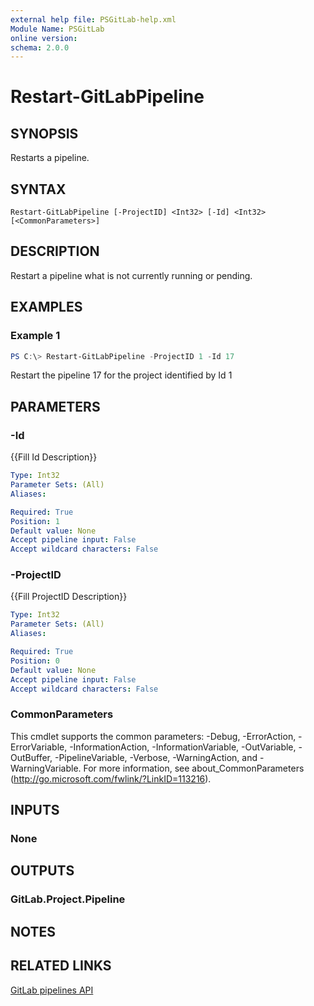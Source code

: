 ```yaml
---
external help file: PSGitLab-help.xml
Module Name: PSGitLab
online version:
schema: 2.0.0
---
```


# Restart-GitLabPipeline

## SYNOPSIS
Restarts a pipeline.

## SYNTAX

```
Restart-GitLabPipeline [-ProjectID] <Int32> [-Id] <Int32> [<CommonParameters>]
```

## DESCRIPTION
Restart a pipeline what is not currently running or pending.

## EXAMPLES

### Example 1
```powershell
PS C:\> Restart-GitLabPipeline -ProjectID 1 -Id 17
```

Restart the pipeline 17 for the project identified by Id 1

## PARAMETERS

### -Id
{{Fill Id Description}}

```yaml
Type: Int32
Parameter Sets: (All)
Aliases:

Required: True
Position: 1
Default value: None
Accept pipeline input: False
Accept wildcard characters: False
```

### -ProjectID
{{Fill ProjectID Description}}

```yaml
Type: Int32
Parameter Sets: (All)
Aliases:

Required: True
Position: 0
Default value: None
Accept pipeline input: False
Accept wildcard characters: False
```

### CommonParameters
This cmdlet supports the common parameters: -Debug, -ErrorAction, -ErrorVariable, -InformationAction, -InformationVariable, -OutVariable, -OutBuffer, -PipelineVariable, -Verbose, -WarningAction, and -WarningVariable. For more information, see about_CommonParameters (http://go.microsoft.com/fwlink/?LinkID=113216).

## INPUTS

### None

## OUTPUTS

### GitLab.Project.Pipeline

## NOTES

## RELATED LINKS

[GitLab pipelines API](https://docs.gitlab.com/ee/api/pipelines.html)
